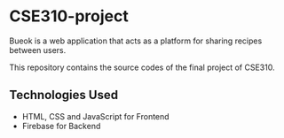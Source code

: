# CSE310-project
Bueok is a web application that acts as a platform for sharing recipes between users. 

This repository contains the source codes of the final project of CSE310.

## Technologies Used 
- HTML, CSS and JavaScript for Frontend
- Firebase for Backend 
